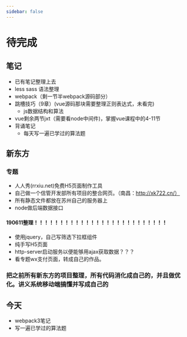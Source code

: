 ```yaml
---
sidebar: false
---
```


# 待完成

## 笔记

- 已有笔记整理上去
- less sass 语法整理
- webpack（剩一节半webpack源码部分）
- 跳槽技巧（9章）(vue源码那块需要整理正则表达式，未看完)
  - js数据结构和算法
- vue剩余两节jxt（需要看node中间件)，掌握vue课程中的4-11节
- 背诵笔记
  - 每天写一遍已学过的算法题

## 新东方

### 专题
- 人人秀(rrxiu.net)免费H5页面制作工具
- 自己做一个信管开发部所有项目的整合网页。（南昌：http://xk722.cn/）
- 所有静态文件都放在苏州自己的服务器上
- node做后端数据接口
#### 190611整理！！！！！！！！！！！！！！！！！！！！！！！！！！
- 使用jquery，自己写筛选下拉框组件
- 纯手写H5页面
- http-server启动服务以便能够用ajax获取数据？？？
- 看专题wx支付页面，转成自己的作品。
### 把之前所有新东方的项目整理，所有代码消化成自己的，并且做优化。讲义系统移动端搞懂并写成自己的

## 今天
- webpack3笔记
- 写一遍已学过的算法题 